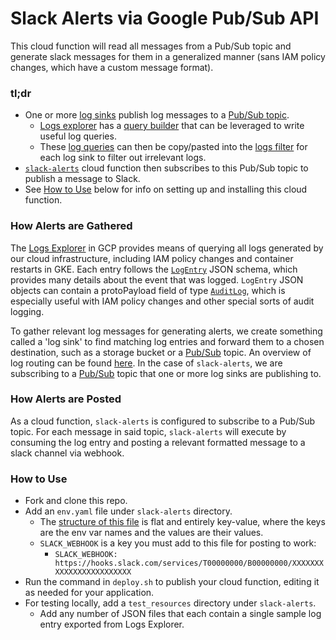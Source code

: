 # Slack Alerts via Google Pub/Sub API

This cloud function will read all messages from a Pub/Sub topic and generate slack messages for them in a generalized manner (sans IAM policy changes, which have a custom message format).

### tl;dr
- One or more [log sinks](https://console.cloud.google.com/logs/router?project=plaidcloud-io) publish log messages to a [Pub/Sub topic](https://console.cloud.google.com/cloudpubsub/topic/detail/alerts?project=plaidcloud-io).
    - [Logs explorer](https://console.cloud.google.com/logs/query?project=plaidcloud-io&query=%0A) has a [query builder](https://cloud.google.com/logging/docs/view/building-queries) that can be leveraged to write useful log queries. 
    - These [log queries](https://cloud.google.com/logging/docs/view/advanced-queries) can then be copy/pasted into the [logs filter](https://cloud.google.com/logging/docs/export#sink-terms) for each log sink to filter out irrelevant logs.
- [`slack-alerts`](https://console.cloud.google.com/functions/details/us-central1/slack-alerts?project=plaidcloud-io) cloud function then subscribes to this Pub/Sub topic to publish a message to Slack.
- See [How to Use](#how-to-use) below for info on setting up and installing this cloud function.

### How Alerts are Gathered
The [Logs Explorer](https://cloud.google.com/logging/docs/view/logs-viewer-interface) in GCP provides means of querying all logs generated by our cloud infrastructure, including IAM policy changes and container restarts in GKE. Each entry follows the [`LogEntry`](https://cloud.google.com/logging/docs/reference/v2/rest/v2/LogEntry) JSON schema, which provides many details about the event that was logged. `LogEntry` JSON objects can contain a protoPayload field of type [`AuditLog`](https://cloud.google.com/logging/docs/reference/audit/auditlog/rest/Shared.Types/AuditLog), which is especially useful with IAM policy changes and other special sorts of audit logging. 

To gather relevant log messages for generating alerts, we create something called a 'log sink' to find matching log entries and forward them to a chosen destination, such as a storage bucket or a [Pub/Sub](https://cloud.google.com/pubsub/docs/overview) topic. An overview of log routing can be found [here](https://cloud.google.com/logging/docs/routing/overview). In the case of `slack-alerts`, we are subscribing to a [Pub/Sub](https://cloud.google.com/pubsub/docs/overview) topic that one or more log sinks are publishing to.

### How Alerts are Posted

As a cloud function, `slack-alerts` is configured to subscribe to a Pub/Sub topic. For each message in said topic, `slack-alerts` will execute by consuming the log entry and posting a relevant formatted message to a slack channel via webhook.


### How to Use

- Fork and clone this repo.
- Add an `env.yaml` file under `slack-alerts` directory.
    - The [structure of this file](https://cloud.google.com/functions/docs/env-var) is flat and entirely key-value, where the keys are the env var names and the values are their values.
    - `SLACK_WEBHOOK` is a key you must add to this file for posting to work:
        - `SLACK_WEBHOOK: https://hooks.slack.com/services/T00000000/B00000000/XXXXXXXXXXXXXXXXXXXXXXXX`
- Run the command in `deploy.sh` to publish your cloud function, editing it as needed for your application.
- For testing locally, add a `test_resources` directory under `slack-alerts`.
    - Add any number of JSON files that each contain a single sample log entry exported from Logs Explorer.
